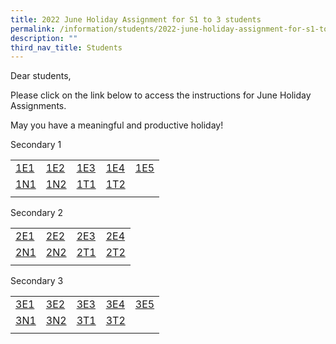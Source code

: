 ```yaml
---
title: 2022 June Holiday Assignment for S1 to 3 students
permalink: /information/students/2022-june-holiday-assignment-for-s1-to-3-students
description: ""
third_nav_title: Students
---
```

Dear students,  
  
Please click on the link below to access the instructions for June Holiday Assignments.  
  
May you have a meaningful and productive holiday!

Secondary 1

|      |      |      |      |      |
|----|------|------|------|------|
| [1E1](https://docs.google.com/document/d/1gyerVghkeeKXnW9xvxuCuT_xgDo1RJxpv-bvYuNnJjg/edit) | [1E2](https://docs.google.com/document/d/1sgyizBqAVsTvHD1PIpbg7A_1lqUy86KYsoGAF8_kEdk/edit) | [1E3](https://docs.google.com/document/d/1mWl6l67yJRbnpEXE7kXiqZYgLqvvq9AV1UwYtkQFEUA/edit) | [1E4](https://docs.google.com/document/d/1gSjlCOjYsqO-vhp-sN9IxtCXMipxMXOx3dsuFuP4NNU/edit) | [1E5](https://docs.google.com/document/d/1YDFStkQy4nz8-xr6g9r3sA7XDiADz7a4R_0kPI-4XNM/edit) |
| [1N1](https://docs.google.com/document/d/1daVgiAU8kaeHBebsDKttGQQ2iBwSCX2pdmGZT4FkWFs/edit) | [1N2](https://docs.google.com/document/d/1vgEE6wAp8p45FivnHtUj2OPgDaByMhKbQ2GCFYKHf18/edit) | [1T1](https://docs.google.com/document/d/16OQLaEkQeJhRlq07FtjX_uvhnFeapanQmKJZwKorjg0/edit) | [1T2](https://docs.google.com/document/d/15EY19U_q4Ah0nRQwH3KitEkhOn6FzElMMQxf4Jo_Eek/edit) |      |
| | | | | |

Secondary 2

|      |      |      |      |
|------|------|------|------|
| [2E1](https://docs.google.com/document/d/1vDGLTXPB1TnoHtjJRdZflbcekk9-nZTkmXPwFKpTFDM/edit) | [2E2](https://docs.google.com/document/d/1HiuyCc_VfegpKXLeHY6EctcZ8zWjmC48n39y6T3WBSQ/edit) | [2E3](https://docs.google.com/document/d/1zsPWMia7auc8sqzYMv8WaazUsLUmC-CkodFVtVZWteE/edit) | [2E4](https://docs.google.com/document/d/1x-olwun42sXmrNJT7EpN4mDUVWJddtRPr1ufHmMLBlQ/edit) |
| [2N1](https://docs.google.com/document/d/1t685Gpbu984PcKWU9qyQO6gRtUYSbVXzPaoxcZzBxbc/edit) | [2N2](https://docs.google.com/document/d/1qWkAvRz0jTrp-LW-ubVbDi6zev2TGpyrANCVoD5eNWY/edit) | [2T1](https://docs.google.com/document/d/1T-LmkgX0DjKjq3HTzpmVXIijU1ma5nxqqNnHUcZ3bzg/edit) | [2T2](https://docs.google.com/document/d/1vlX7EhzNKkOGHjMHX2m_WZ_CxNfC-cccRibBSY_Y1CY/edit) |
| | | | |

Secondary 3 

|      |      |      |      |      |
|----|------|------|------|------|
| [3E1](https://docs.google.com/document/d/13Xk0nDF5QWwvZG6ZC015j3u1mD8Xxw87vEivr_9RcJc/edit) | [3E2](https://docs.google.com/document/d/1kyQAohlaYzfZCo7hBtDPQyclzu7MK8mZr0d-OHkceoM/edit) | [3E3](https://docs.google.com/document/d/1lRPNGgu9Xmy_Se401TyIZMtCHAyv_5vFzp6_hVW7qqk/edit) | [3E4](https://docs.google.com/document/d/1jGfRPqN4_TtpIqKTVaO-imoMXVqK2YFXQ_l43tpnx-U/edit) | [3E5](https://docs.google.com/document/d/1l30wVrbyKe5dJ3wQuoUytFX6IlS06ysNSuZ3V8u-B-4/edit) |
| [3N1](https://docs.google.com/document/d/1OHWHboNcxQdyRLyWVktMxZVhLzQ9Okm_B95QRNlH9Ho/edit) | [3N2](https://docs.google.com/document/d/1zRq2N9aUG_Oh0OKewID5dxMTAJKQAdeEl1B1HW1wprI/edit) | [3T1](https://docs.google.com/document/d/142euE2rUHdF2lO0PFAJy-vjSiMzYKFxwMrXzmUuPptI/edit) | [3T2](https://docs.google.com/document/d/1wX6_gGDFtJfBDAfMJhWEaEtWqlKw3dQw7uLhqu5DGe4/edit) |      |
| | | | | |